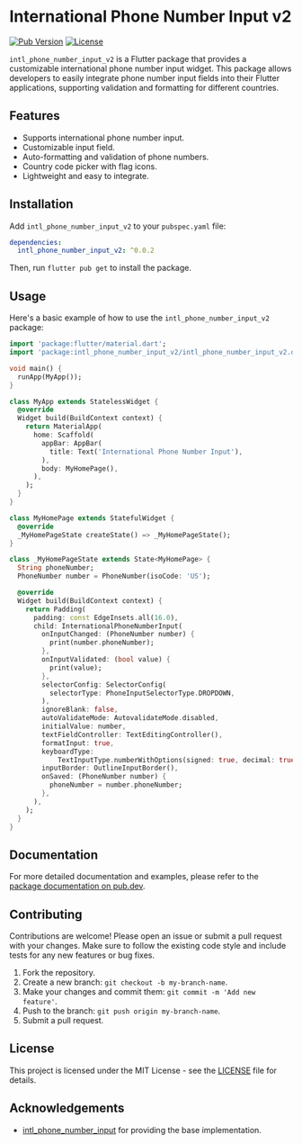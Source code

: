 
# International Phone Number Input v2

[![Pub Version](https://img.shields.io/pub/v/intl_phone_number_input_v2)](https://pub.dev/packages/intl_phone_number_input_v2)
[![License](https://img.shields.io/github/license/SahanMonaara/intl_phone_number_input_v2)](LICENSE)

`intl_phone_number_input_v2` is a Flutter package that provides a customizable international phone number input widget. This package allows developers to easily integrate phone number input fields into their Flutter applications, supporting validation and formatting for different countries.

## Features

- Supports international phone number input.
- Customizable input field.
- Auto-formatting and validation of phone numbers.
- Country code picker with flag icons.
- Lightweight and easy to integrate.

## Installation

Add `intl_phone_number_input_v2` to your `pubspec.yaml` file:

```yaml
dependencies:
  intl_phone_number_input_v2: ^0.0.2
```

Then, run `flutter pub get` to install the package.

## Usage

Here's a basic example of how to use the `intl_phone_number_input_v2` package:

```dart
import 'package:flutter/material.dart';
import 'package:intl_phone_number_input_v2/intl_phone_number_input_v2.dart';

void main() {
  runApp(MyApp());
}

class MyApp extends StatelessWidget {
  @override
  Widget build(BuildContext context) {
    return MaterialApp(
      home: Scaffold(
        appBar: AppBar(
          title: Text('International Phone Number Input'),
        ),
        body: MyHomePage(),
      ),
    );
  }
}

class MyHomePage extends StatefulWidget {
  @override
  _MyHomePageState createState() => _MyHomePageState();
}

class _MyHomePageState extends State<MyHomePage> {
  String phoneNumber;
  PhoneNumber number = PhoneNumber(isoCode: 'US');

  @override
  Widget build(BuildContext context) {
    return Padding(
      padding: const EdgeInsets.all(16.0),
      child: InternationalPhoneNumberInput(
        onInputChanged: (PhoneNumber number) {
          print(number.phoneNumber);
        },
        onInputValidated: (bool value) {
          print(value);
        },
        selectorConfig: SelectorConfig(
          selectorType: PhoneInputSelectorType.DROPDOWN,
        ),
        ignoreBlank: false,
        autoValidateMode: AutovalidateMode.disabled,
        initialValue: number,
        textFieldController: TextEditingController(),
        formatInput: true,
        keyboardType:
            TextInputType.numberWithOptions(signed: true, decimal: true),
        inputBorder: OutlineInputBorder(),
        onSaved: (PhoneNumber number) {
          phoneNumber = number.phoneNumber;
        },
      ),
    );
  }
}
```

## Documentation

For more detailed documentation and examples, please refer to the [package documentation on pub.dev](https://pub.dev/packages/intl_phone_number_input_v2).

## Contributing

Contributions are welcome! Please open an issue or submit a pull request with your changes. Make sure to follow the existing code style and include tests for any new features or bug fixes.

1. Fork the repository.
2. Create a new branch: `git checkout -b my-branch-name`.
3. Make your changes and commit them: `git commit -m 'Add new feature'`.
4. Push to the branch: `git push origin my-branch-name`.
5. Submit a pull request.

## License

This project is licensed under the MIT License - see the [LICENSE](LICENSE) file for details.

## Acknowledgements

- [intl_phone_number_input](https://pub.dev/packages/intl_phone_number_input) for providing the base implementation.
